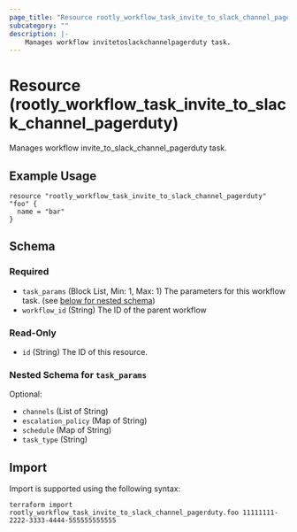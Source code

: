 ```yaml
---
page_title: "Resource rootly_workflow_task_invite_to_slack_channel_pagerduty - terraform-provider-rootly"
subcategory: ""
description: |-
    Manages workflow invitetoslackchannelpagerduty task.
---
```


# Resource (rootly_workflow_task_invite_to_slack_channel_pagerduty)

Manages workflow invite_to_slack_channel_pagerduty task.

## Example Usage

```
resource "rootly_workflow_task_invite_to_slack_channel_pagerduty" "foo" {
  name = "bar"
}
```

<!-- schema generated by tfplugindocs -->
## Schema

### Required

- `task_params` (Block List, Min: 1, Max: 1) The parameters for this workflow task. (see [below for nested schema](#nestedblock--task_params))
- `workflow_id` (String) The ID of the parent workflow

### Read-Only

- `id` (String) The ID of this resource.

<a id="nestedblock--task_params"></a>
### Nested Schema for `task_params`

Optional:

- `channels` (List of String)
- `escalation_policy` (Map of String)
- `schedule` (Map of String)
- `task_type` (String)

## Import

Import is supported using the following syntax:

```shell
terraform import rootly_workflow_task_invite_to_slack_channel_pagerduty.foo 11111111-2222-3333-4444-555555555555
```